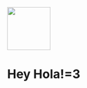<img src="https://m.gjcdn.net/user-avatar/200/4601612-pqiv8mds-v4.webp" style="width:100px; border-raius: 50%;">

# **Hey Hola!=3**
